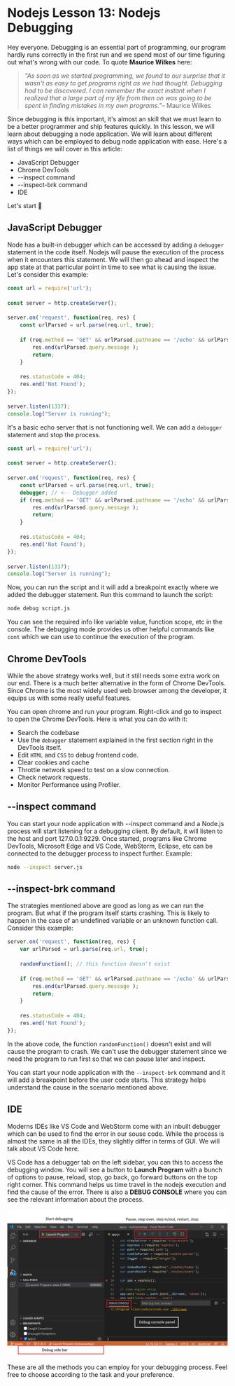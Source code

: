 # Nodejs Lesson 13: Nodejs Debugging

Hey everyone. Debugging is an essential part of programming, our program hardly runs correctly in the first run and we spend most of our time figuring out what's wrong with our code. To quote **Maurice Wilkes** here:

> *"As soon as we started programming, we found to our surprise that it wasn't as easy to get programs right as we had thought. Debugging had to be discovered. I can remember the exact instant when I realized that a large part of my life from then on was going to be spent in finding mistakes in my own programs."*– Maurice Wilkes

Since debugging is this important, it's almost an skill that we must learn to be a better programmer and ship features quickly. In this lesson, we will learn about debugging a node application. We will learn about different ways which can be employed to debug node application with ease. Here's a list of things we will cover in this article:

- JavaScript Debugger
- Chrome DevTools
- --inspect command
- --inspect-brk command
- IDE

Let's start 🚀

## JavaScript Debugger

Node has a built-in debugger which can be accessed by adding a `debugger` statement in the code itself. Nodejs will pause the execution of the process when it encounters this statement. We will then go ahead and inspect the app state at that particular point in time to see what is causing the issue. Let's consider this example:

```js
const url = require('url');
 
const server = http.createServer();
 
server.on('request', function(req, res) {
    const urlParsed = url.parse(req.url, true);
 
    if (req.method == 'GET' && urlParsed.pathname == '/echo' && urlParsed.query.message) {
        res.end(urlParsed.query.message );
        return;
    }
 
    res.statusCode = 404;
    res.end('Not Found');
});
 
server.listen(1337);
console.log("Server is running");
```

It's a basic echo server that is not functioning well. We can add a `debugger` statement and stop the process.

```js
const url = require('url');
 
const server = http.createServer();
 
server.on('request', function(req, res) {
    const urlParsed = url.parse(req.url, true);
    debugger; // <-- Debugger added
    if (req.method == 'GET' && urlParsed.pathname == '/echo' && urlParsed.query.message) {
        res.end(urlParsed.query.message );
        return;
    }
 
    res.statusCode = 404;
    res.end('Not Found');
});
 
server.listen(1337);
console.log("Server is running");
```

Now, you can run the script and it will add a breakpoint exactly where we added the debugger statement. Run this command to launch the script:

```sh
node debug script.js
```

You can see the required info like variable value, function scope, etc in the console. The debugging mode provides us other helpful commands like `cont` which we can use to continue the execution of the program.

## Chrome DevTools

While the above strategy works well, but it still needs some extra work on our end. There is a much better alternative in the form of Chrome DevTools. Since Chrome is the most widely used web browser among the developer, it equips us with some really useful features.

You can open chrome and run your program. Right-click and go to inspect to open the Chrome DevTools. Here is what you can do with it:

- Search the codebase
- Use the `debugger` statement explained in the first section right in the DevTools itself.
- Edit `HTML` and `CSS` to debug frontend code.
- Clear cookies and cache
- Throttle network speed to test on a slow connection.
- Check network requests.
- Monitor Performance using Profiler.

## --inspect command

You can start your node application with --inspect command and a Node.js process will start listening for a debugging client. By default, it will listen to the host and port 127.0.0.1:9229. Once started, programs like Chrome DevTools, Microsoft Edge and VS Code, WebStorm, Eclipse, etc can be connected to the debugger process to inspect further. Example:

```sh
node --inspect server.js
```

## --inspect-brk command

The strategies mentioned above are good as long as we can run the program. But what if the program itself starts crashing. This is likely to happen in the case of an undefined variable or an unknown function call. Consider this example:

```js
server.on('request', function(req, res) {
    var urlParsed = url.parse(req.url, true);
 
    randomFunction(); // this function doesn't exist
 
    if (req.method == 'GET' && urlParsed.pathname == '/echo' && urlParsed.query.message) {
        res.end(urlParsed.query.message );
        return;
    }
 
    res.statusCode = 404;
    res.end('Not Found');
});
```

In the above code, the function `randomFunction()` doesn't exist and will cause the program to crash. We can't use the debugger statement since we need the program to run first so that we can pause later and inspect.

You can start your node application with the `--inspect-brk` command and it will add a breakpoint before the user code starts. This strategy helps understand the cause in the scenario mentioned above.

## IDE

Moderns IDEs like VS Code and WebStorm come with an inbuilt debugger which can be used to find the error in our souse code. While the process is almost the same in all the IDEs, they slightly differ in terms of GUI. We will talk about VS Code here.

VS Code has a debugger tab on the left sidebar, you can this to access the debugging window. You will see a button to **Launch Program** with a bunch of options to pause, reload, stop, go back, go forward buttons on the top right corner. This command helps us time travel in the nodejs execution and find the cause of the error. There is also a **DEBUG CONSOLE** where you can see the relevant information about the process.

![debugging window](debugging_hero.png)

These are all the methods you can employ for your debugging process. Feel free to choose according to the task and your preference.
